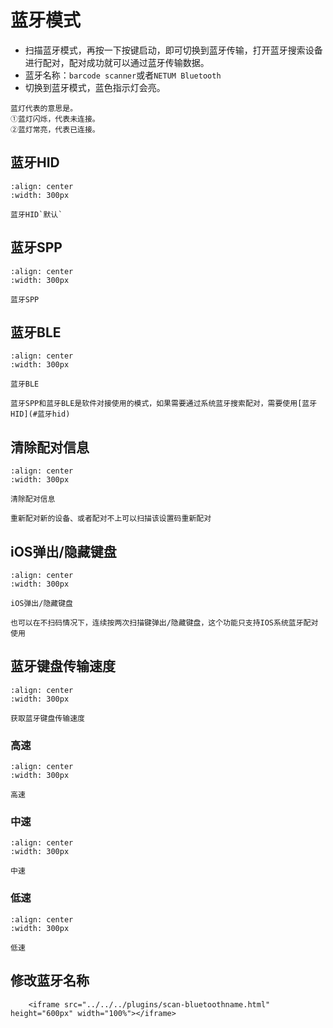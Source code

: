 # 蓝牙模式


- 扫描蓝牙模式，再按一下按键启动，即可切换到蓝牙传输，打开蓝牙搜索设备进行配对，配对成功就可以通过蓝牙传输数据。
- 蓝牙名称：`barcode scanner`或者`NETUM Bluetooth`
- 切换到蓝牙模式，蓝色指示灯会亮。


```{note}
蓝灯代表的意思是。  
①蓝灯闪烁，代表未连接。  
②蓝灯常亮，代表已连接。  
```


## 蓝牙HID

```{figure} ../../../media/AT2BPROFILE3D2.png
:align: center
:width: 300px

蓝牙HID`默认`
```

 ## 蓝牙SPP

```{figure} ../../../media/AT2BPROFILE3D4.png
:align: center
:width: 300px

蓝牙SPP
```

## 蓝牙BLE

```{figure} ../../../media/AT2BPROFILE3D8.png
:align: center
:width: 300px

蓝牙BLE
```

```{note}
蓝牙SPP和蓝牙BLE是软件对接使用的模式，如果需要通过系统蓝牙搜索配对，需要使用[蓝牙HID](#蓝牙hid)
```
## 清除配对信息

```{figure} ../../../media/2525ALL-CH.png
:align: center
:width: 300px

清除配对信息
```

```{note}
重新配对新的设备、或者配对不上可以扫描该设置码重新配对
```

## iOS弹出/隐藏键盘
```{figure} ../../../media/25250S.png
:align: center
:width: 300px

iOS弹出/隐藏键盘
```

```{note}
也可以在不扫码情况下，连续按两次扫描键弹出/隐藏键盘，这个功能只支持IOS系统蓝牙配对使用
```

## 蓝牙键盘传输速度


```{figure} ../../../media/AT2BHIDDLY.png
:align: center
:width: 300px

获取蓝牙键盘传输速度
```
### 高速

```{figure} ../../../media/AT2BHIDDLY3D2.png
:align: center
:width: 300px

高速
```

### 中速

```{figure} ../../../media/AT2BHIDDLY3D10.png
:align: center
:width: 300px

中速
```

### 低速
```{figure} ../../../media/AT2BHIDDLY3D25.png
:align: center
:width: 300px

低速
```

## 修改蓝牙名称
```{raw} html
    <iframe src="../../../plugins/scan-bluetoothname.html" height="600px" width="100%"></iframe>

```
